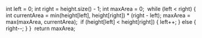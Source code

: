 int left = 0;
int right = height.size() - 1;
int maxArea = 0;
​
while (left < right) {
int currentArea = min(height[left], height[right]) * (right - left);
maxArea = max(maxArea, currentArea);
​
if (height[left] < height[right]) {
left++;
} else {
right--;
}
}
​
return maxArea;
​